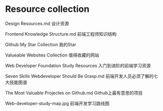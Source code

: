 ﻿# Resource collection

Design Resources.md 设计资源

Frontend Knowledge Structure.md 前端工程师知识结构

Github My Star Collection 我的Star

Valueable Websites Collection 值得收藏的网站

Web Developer Foundation Study Resources 入门到进阶的前端学习资源

Seven Skills Webdeveloper Should Be Grasp.md 前端开发人员必须了解的七大技能图谱

The Most Valuable Projectes on Github.md Github上最有意思的项目

Web-developer-study-map.jpg 前端开发学习路线图
















